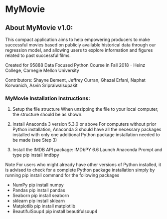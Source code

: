 # MyMovie

## About MyMovie v1.0:
This compact application aims to help empowering producers to make successful movies based on publicly available historical data through our regression model, and allowing users to explore information and figures related to past successful films.

Created for 95888 Data Focused Python Course in Fall 2018 - Heinz College, Carnegie Mellon University

Contributors: Shayne Bement, Jeffrey Curran, Ghazal Erfani, Naphat Korwanich, Asvin Sripraiwalsupakit

### MyMovie Installation Instructions:
1.	Setup the file structure
When unzipping the file to your local computer, the structure should be as shown.
 

2.	Install Anaconda 3 version 5.3.0 or above
For computers without prior Python installation, Anaconda 3 should have all the necessary packages installed with only one additional Python package installation needed to be made (see Step 3)

3.	Install the IMDB API package: IMDbPY 6.6
Launch Anaconda Prompt and type  pip install imdbpy

 
Note  For users who might already have other versions of Python installed, it is advised to check for a complete Python package installation simply by running pip install command for the following packages
- NumPy   pip install numpy
- Pandas   pip install pandas
- Seaborn   pip install seaborn
- sklearn   pip install sklearn
- Matplotlib   pip install matplotlib
- BeautifulSoup4   pip install beautifulsoup4



